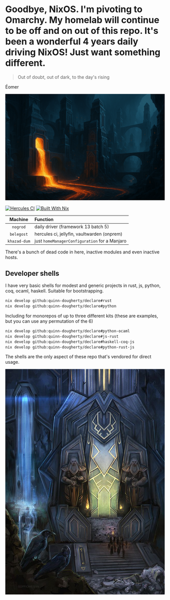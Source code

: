 # Goodbye, NixOS. I'm pivoting to Omarchy. My homelab will continue to be off and on out of this repo. It's been a wonderful 4 years daily driving NixOS! Just want something different.

> Out of doubt, out of dark, to the day's rising

Éomer

![dwarvencity-molten](./modules/system/desktops/backgrounds/dwarfcitymolteniron.png)

[![Hercules CI][hci badge]][hci link]
[![Built With Nix][bwn badge]][bwn link]

[bwn badge]: https://builtwithnix.org/badge.svg
[bwn link]: https://builtwithnix.org
[hci badge]: https://hercules-ci.com/api/v1/site/github/account/quinn-dougherty/project/declare/badge
[hci link]: https://hercules-ci.com/github/quinn-dougherty/declare/status

|   Machine    | Function                                      |
| :----------: | :-------------------------------------------- |
|   `nogrod`   | daily driver (framework 13 batch 5)           |
|  `belegost`  | hercules ci, jellyfin, vaultwarden (onprem)   |
| `khazad-dum` | just `homeManagerConfiguration` for a Manjaro |

There's a bunch of dead code in here, inactive modules and even inactive hosts.

## Developer shells

I have very basic shells for modest and generic projects in rust, js, python, coq, ocaml, haskell. Suitable for bootstrapping.

```sh
nix develop github:quinn-dougherty/declare#rust
nix develop github:quinn-dougherty/declare#python
```

Including for monorepos of up to three different kits (these are examples, but you can use any permutation of the 6)

```sh
nix develop github:quinn-dougherty/declare#python-ocaml
nix develop github:quinn-dougherty/declare#js-rust
nix develop github:quinn-dougherty/declare#haskell-coq-js
nix develop github:quinn-dougherty/declare#python-rust-js
```

The shells are the only aspect of these repo that's vendored for direct usage.

![dwarvencity](./modules/system/desktops/backgrounds/dwarfcity.jpg)
